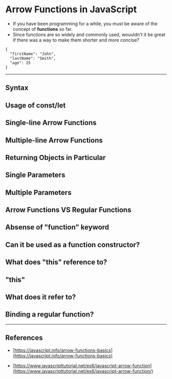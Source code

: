 # Arrow Functions in JavaScript

- If you have been programming for a while, you must be aware of the concept of __functions__ so far.
- Since functions are so widely and commonly used, wouuldn't it be great if there was a way to make them shorter and more concise?

```
{
  "firstName": "John",
  "lastName": "Smith",
  "age": 25
}
```

---

## Syntax

## Usage of const/let

## Single-line Arrow Functions

## Multiple-line Arrow Functions

## Returning Objects in Particular

## Single Parameters

## Multiple Parameters

## Arrow Functions VS Regular Functions

## Absense of "function" keyword

## Can it be used as a function constructor?

## What does "this" reference to?

## "this"

## What does it refer to?

## Binding a regular function?

---

## References

- [https://javascript.info/arrow-functions-basics](https://javascript.info/arrow-functions-basics)

- [https://www.javascripttutorial.net/es6/javascript-arrow-function](https://www.javascripttutorial.net/es6/javascript-arrow-function/)

